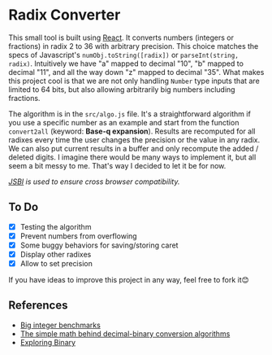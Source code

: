 # Radix Converter

This small tool is built using [React](https://github.com/facebook/create-react-app/). It converts numbers (integers or fractions) in radix 2 to 36 with arbitrary precision. This choice matches the specs of Javascript's `numObj.toString([radix])` or `parseInt(string, radix)`. Intuitively we have "a" mapped to decimal "10", "b" mapped to decimal "11", and all the way down "z" mapped to decimal "35". What makes this project cool is that we are not only handling `Number` type inputs that are limited to 64 bits, but also allowing arbitrarily big numbers including fractions.

The algorithm is in the `src/algo.js` file. It's a straightforward algorithm if you use a specific number as an example and start from the function `convert2all` (keyword: **Base-q expansion**). Results are recomputed for all radixes every time the user changes the precision or the value in any radix. We can also put current results in a buffer and only recompute the added / deleted digits. I imagine there would be many ways to implement it, but all seem a bit messy to me. That's way I decided to let it be for now.

_[JSBI](https://github.com/GoogleChromeLabs/jsbi) is used to ensure cross browser compatibility._

## To Do

- [x] Testing the algorithm
- [x] Prevent numbers from overflowing
- [x] Some buggy behaviors for saving/storing caret
- [x] Display other radixes
- [x] Allow to set precision

If you have ideas to improve this project in any way, feel free to fork it😊

## References

- [Big integer benchmarks](https://peterolson.github.io/BigInteger.js/benchmark/)
- [The simple math behind decimal-binary conversion algorithms](https://indepth.dev/the-simple-math-behind-decimal-binary-conversion-algorithms/)
- [Exploring Binary](https://www.exploringbinary.com/)
